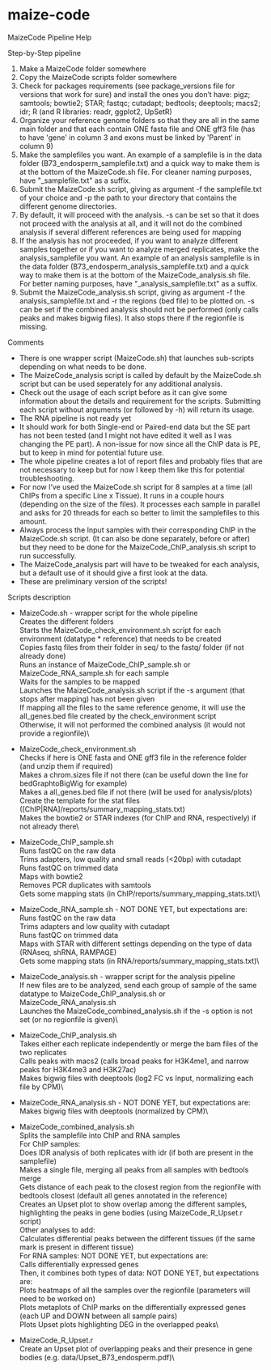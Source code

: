 # maize-code

MaizeCode Pipeline Help


Step-by-Step pipeline

1) Make a MaizeCode folder somewhere
2) Copy the MaizeCode scripts folder somewhere
3) Check for packages requirements (see package_versions file for versions that work for sure) and install the ones you don’t have:
pigz; samtools; bowtie2; STAR; fastqc; cutadapt; bedtools; deeptools; macs2; idr; R (and R libraries: readr, ggplot2, UpSetR)
4) Organize your reference genome folders so that they are all in the same main folder and that each contain ONE fasta file and ONE gff3 file (has to have 'gene' in column 3 and exons must be linked by 'Parent' in column 9)
5) Make the samplefiles you want. An example of a samplefile is in the data folder (B73_endosperm_samplefile.txt) and a quick way to make them is at the bottom of the MaizeCode.sh file. For cleaner naming purposes, have "_samplefile.txt" as a suffix.
6) Submit the MaizeCode.sh script, giving as argument -f the samplefile.txt of your choice and -p the path to your directory that contains the different genome directories.
7) By default, it will proceed with the analysis. -s can be set so that it does not proceed with the analysis at all, and it will not do the combined analysis if several different references are being used for mapping
8) If the analysis has not proceeded, if you want to analyze different samples together or if you want to analyze merged replicates, make the analysis_samplefile you want. An example of an analysis samplefile is in the data folder (B73_endosperm_analysis_samplefile.txt) and a quick way to make them is at the bottom of the MaizeCode_analysis.sh file. For better naming purposes, have "_analysis_samplefile.txt" as a suffix.
9) Submit the MaizeCode_analysis.sh script, giving as argument -f the analysis_samplefile.txt and -r the regions (bed file) to be plotted on. -s can be set if the combined analysis should not be performed (only calls peaks and makes bigwig files). It also stops there if the regionfile is missing.


Comments

- There is one wrapper script (MaizeCode.sh) that launches sub-scripts depending on what needs to be done.
- The MaizeCode_analysis script is called by default by the MaizeCode.sh script but can be used seperately for any additional analysis.
- Check out the usage of each script before as it can give some information about the details and requirement for the scripts. Submitting each script without arguments (or followed by -h) will return its usage.
- The RNA pipeline is not ready yet
- It should work for both Single-end or Paired-end data but the SE part has not been tested (and I might not have edited it well as I was changing the PE part). A non-issue for now since all the ChIP data is PE, but to keep in mind for potential future use.
- The whole pipeline creates a lot of report files and probably files that are not necessary to keep but for now I keep them like this for potential troubleshooting.
- For now I’ve used the MaizeCode.sh script for 8 samples at a time (all ChIPs from a specific Line x Tissue). It runs in a couple hours (depending on the size of the files). It processes each sample in parallel and asks for 20 threads for each so better to limit the samplefiles to this amount.
- Always process the Input samples with their corresponding ChIP in the MaizeCode.sh script. (It can also be done separately, before or after) but they need to be done for the MaizeCode_ChIP_analysis.sh script to run successfully.
- The MaizeCode_analysis part will have to be tweaked for each analysis, but a default use of it should give a first look at the data.
- These are preliminary version of the scripts!


Scripts description

- MaizeCode.sh - wrapper script for the whole pipeline\
Creates the different folders\
Starts the MaizeCode_check_environment.sh script for each environment (datatype * reference) that needs to be created\
Copies fastq files from their folder in seq/ to the fastq/ folder (if not already done)\
Runs an instance of MaizeCode_ChIP_sample.sh or MaizeCode_RNA_sample.sh for each sample\
Waits for the samples to be mapped\
Launches the MaizeCode_analysis.sh script if the -s argument (that stops after mapping) has not been given\
If mapping all the files to the same reference genome, it will use the all_genes.bed file created by the check_environment script\
Otherwise, it will not performed the combined analysis (it would not provide a regionfile)\

- MaizeCode_check_environment.sh\
Checks if here is ONE fasta and ONE gff3 file in the reference folder (and unzip them if required)\
Makes a chrom.sizes file if not there (can be useful down the line for bedGraphtoBigWig for example)\
Makes a all_genes.bed file if not there (will be used for analysis/plots)\
Create the template for the stat files ([ChIP|RNA]/reports/summary_mapping_stats.txt)\
Makes the bowtie2 or STAR indexes (for ChIP and RNA, respectively) if not already there\

- MaizeCode_ChIP_sample.sh\
Runs fastQC on the raw data\
Trims adapters, low quality and small reads (<20bp) with cutadapt\
Runs fastQC on trimmed data\
Maps with bowtie2\
Removes PCR duplicates with samtools\
Gets some mapping stats (in ChIP/reports/summary_mapping_stats.txt)\

- MaizeCode_RNA_sample.sh - NOT DONE YET, but expectations are:\
Runs fastQC on the raw data\
Trims adapters and low quality with cutadapt\
Runs fastQC on trimmed data\
Maps with STAR with different settings depending on the type of data (RNAseq, shRNA, RAMPAGE)\
Gets some mapping stats (in RNA/reports/summary_mapping_stats.txt)\

- MaizeCode_analysis.sh - wrapper script for the analysis pipeline\
If new files are to be analyzed, send each group of sample of the same datatype to MaizeCode_ChIP_analysis.sh or MaizeCode_RNA_analysis.sh\
Launches the MaizeCode_combined_analysis.sh if the -s option is not set (or no regionfile is given)\

- MaizeCode_ChIP_analysis.sh\
Takes either each replicate independently or merge the bam files of the two replicates\
Calls peaks with macs2 (calls broad peaks for H3K4me1, and narrow peaks for H3K4me3 and H3K27ac)\
Makes bigwig files with deeptools (log2 FC vs Input, normalizing each file by CPM)\

- MaizeCode_RNA_analysis.sh - NOT DONE YET, but expectations are:\
Makes bigwig files with deeptools (normalized by CPM)\

- MaizeCode_combined_analysis.sh\
Splits the samplefile into ChIP and RNA samples\
For ChIP samples:\
Does IDR analysis of both replicates with idr (if both are present in the samplefile)\
Makes a single file, merging all peaks from all samples with bedtools merge\
Gets distance of each peak to the closest region from the regionfile with bedtools closest (default all genes annotated in the reference)\
Creates an Upset plot to show overlap among the different samples, highlighting the peaks in gene bodies (using MaizeCode_R_Upset.r script)\
Other analyses to add:\
Calculates differential peaks between the different tissues (if the same mark is present in different tissue)\
For RNA samples: NOT DONE YET, but expectations are:\
Calls differentially expressed genes\
Then, it combines both types of data: NOT DONE YET, but expectations are:\
Plots heatmaps of all the samples over the regionfile (parameters will need to be worked on)\
Plots metaplots of ChIP marks on the differentially expressed genes (each UP and DOWN between all sample pairs)\
Plots Upset plots highlighting DEG in the overlapped peaks\

- MaizeCode_R_Upset.r\
Create an Upset plot of overlapping peaks and their presence in gene bodies (e.g. data/Upset_B73_endosperm.pdf)\
